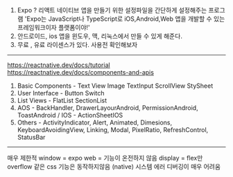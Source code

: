 1. Expo ? 리액트 네이티브 앱을 만들기 위한 설정파일을 간단하게 설정해주는 프로그램
'Expo는 JavaScript나 TypeScript로 iOS,Android,Web 앱을 개발할 수 있는 프레임워크이자 플랫폼이야!' 
2. 안드로이드, ios 앱을 윈도우, 맥, 리눅스에서 만들 수 있게 해준다.
3. 무료 , 유료 라이센스가 있다. 사용전 확인해보자

------------
https://reactnative.dev/docs/tutorial
https://reactnative.dev/docs/components-and-apis


1. Basic Components - Text View Image TextInput ScrollView StySheet
2. User Interface - Button Switch
3. List Views - FlatList SectionList
4. AOS - BackHandler, DrawerLayourAndroid, PermissionAndroid, ToastAndroid / IOS - ActionSheetIOS
5. Others - ActivityIndicator, Alert, Animated, Dimesions, KeyboardAvoidingView, Linking, Modal, PixelRatio, RefreshControl, StatusBar


----

매우 제한적
window = expo 
web = 기능이 온전하지 않음
display = flex만
overflow 같은 css 기능은 동작하지않음 (native)
시스템 에러 디버깅이 매우 어려움